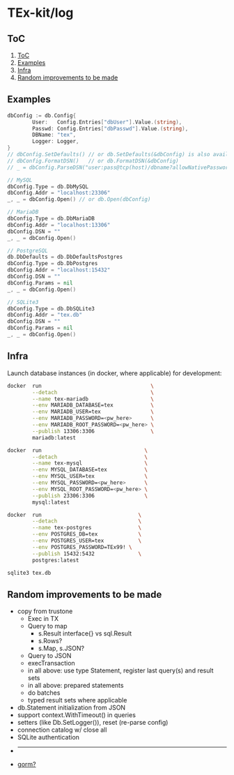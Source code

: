 # TEx-kit/log

## ToC

1. [ToC](#toc)
2. [Examples](#examples)
3. [Infra](#infra)
4. [Random improvements to be made](#random-improvements-to-be-made)

## Examples

```go
dbConfig := db.Config{
        User:   Config.Entries["dbUser"].Value.(string),
        Passwd: Config.Entries["dbPasswd"].Value.(string),
        DBName: "tex",
        Logger: Logger,
}
// dbConfig.SetDefaults() // or db.SetDefaults(&dbConfig) is also available
// dbConfig.FormatDSN()   // or db.FormatDSN(&dbConfig)
// _ = dbConfig.ParseDSN("user:pass@tcp(host)/dbname?allowNativePasswords=true&checkConnLiveness=true&collation=utf8_general_ci&loc=UTC&maxAllowedPacket=4&foo=bar")

// MySQL
dbConfig.Type = db.DbMySQL
dbConfig.Addr = "localhost:23306"
_, _ = dbConfig.Open() // or db.Open(dbConfig)

// MariaDB
dbConfig.Type = db.DbMariaDB
dbConfig.Addr = "localhost:13306"
dbConfig.DSN = ""
_, _ = dbConfig.Open()

// PostgreSQL
db.DbDefaults = db.DbDefaultsPostgres
dbConfig.Type = db.DbPostgres
dbConfig.Addr = "localhost:15432"
dbConfig.DSN = ""
dbConfig.Params = nil
_, _ = dbConfig.Open()

// SQLite3
dbConfig.Type = db.DbSQLite3
dbConfig.Addr = "tex.db"
dbConfig.DSN = ""
dbConfig.Params = nil
_, _ = dbConfig.Open()
```

## Infra

Launch database instances (in docker, where applicable) for development:

```sh
docker  run                                   \
        --detach                              \
        --name tex-mariadb                    \
        --env MARIADB_DATABASE=tex            \
        --env MARIADB_USER=tex                \
        --env MARIADB_PASSWORD=<pw_here>      \
        --env MARIADB_ROOT_PASSWORD=<pw_here> \
        --publish 13306:3306                  \
        mariadb:latest
```

```sh
docker  run                                 \
        --detach                            \
        --name tex-mysql                    \
        --env MYSQL_DATABASE=tex            \
        --env MYSQL_USER=tex                \
        --env MYSQL_PASSWORD=<pw_here>      \
        --env MYSQL_ROOT_PASSWORD=<pw_here> \
        --publish 23306:3306                \
        mysql:latest
```

```sh
docker  run                               \
        --detach                          \
        --name tex-postgres               \
        --env POSTGRES_DB=tex             \
        --env POSTGRES_USER=tex           \
        --env POSTGRES_PASSWORD=TEx99! \
        --publish 15432:5432              \
        postgres:latest
```

```sh
sqlite3 tex.db
```

## Random improvements to be made

* copy from trustone
  * Exec in TX
  * Query to map
    * s.Result interface{} vs sql.Result
    * s.Rows?
    * s.Map, s.JSON?
  * Query to JSON
  * execTransaction
  * in all above: use type Statement, register last query(s) and result sets
  * in all above: prepared statements
  * do batches
  * typed result sets where applicable
* db.Statement initialization from JSON
* support context.WithTimeout() in queries
* setters (like Db.SetLogger()), reset (re-parse config)
* connection catalog w/ close all
* SQLite authentication
* ---
* [gorm?](https://gorm.io/index.html)
